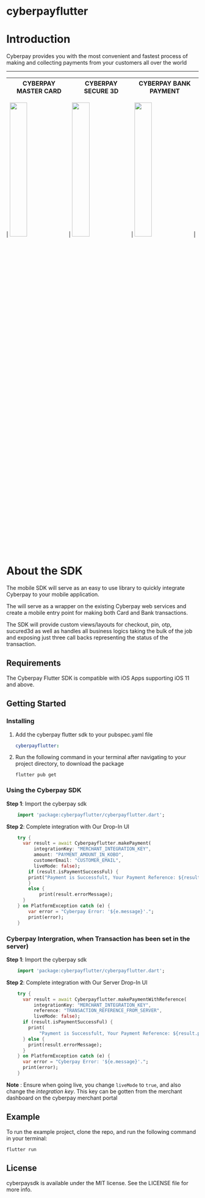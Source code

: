# cyberpayflutter

# Introduction

Cyberpay provides you with the most convenient and fastest process of making and collecting payments from your customers all over the world

---


|                     CYBERPAY MASTER CARD                           |                       CYBERPAY  SECURE 3D                             |                      CYBERPAY BANK PAYMENT                | 
| :----------------------------------------------------------------: | :-------------------------------------------------------------------: |  :------------------------------------------------------: |
| 
<img src="https://raw.githubusercontent.com/cyberspace-ltd/cyberpay-androidx/dev/cyberpaysdk/src/main/java/com/cyberspace/cyberpaysdk/utils/screenshot/screenrecord.gif" width="30%" />
 | 
<img src="https://raw.githubusercontent.com/cyberspace-ltd/cyberpay-androidx/dev/cyberpaysdk/src/main/java/com/cyberspace/cyberpaysdk/utils/screenshot/secure3dpayment.gif" width="30%" />
 |
<img src="https://raw.githubusercontent.com/cyberspace-ltd/cyberpay-androidx/dev/cyberpaysdk/src/main/java/com/cyberspace/cyberpaysdk/utils/screenshot/bankpayment.gif" width="30%" />
 |



# About the SDK

The mobile SDK will serve as an easy to use library to quickly integrate Cyberpay to your mobile application.

The will serve as a wrapper on the existing Cyberpay web services and create a mobile entry point for making both Card and Bank transactions.

The SDK will provide custom views/layouts for checkout, pin, otp, sucured3d as well as handles all business logics taking the bulk of the job and exposing just three call backs representing the status of the transaction.


## Requirements

The Cyberpay Flutter SDK is compatible with iOS Apps supporting iOS 11 and above.

## Getting Started

### Installing

1. Add the cyberpay flutter sdk to your pubspec.yaml file

   ```yaml
   cyberpayflutter:
   ```

2. Run the following command in your terminal after navigating to your project directory, to download the package

    ```shell
    flutter pub get
    ```

### Using the Cyberpay SDK

**Step 1**: Import the cyberpay sdk

```dart
    import 'package:cyberpayflutter/cyberpayflutter.dart';
```

**Step 2**: Complete integration with Our Drop-In UI

```dart
    try {
      var result = await Cyberpayflutter.makePayment(
          integrationKey: "MERCHANT_INTEGRATION_KEY",
          amount: "PAYMENT_AMOUNT_IN_KOBO",
          customerEmail: "CUSTOMER_EMAIL",
          liveMode: false);
        if (result.isPaymentSuccessFul) {
        print("Payment is Successfult, Your Payment Reference: ${result.paymentReference}");
        } 
        else {
            print(result.errorMessage);
      }
    } on PlatformException catch (e) {
        var error = "Cyberpay Error: '${e.message}'.";
        print(error);
    }
```

### Cyberpay Intergration, when Transaction has been set in the server)

**Step 1**: Import the cyberpay sdk

```dart
    import 'package:cyberpayflutter/cyberpayflutter.dart';
```

**Step 2**: Complete integration with Our Server Drop-In UI

```dart
    try {
      var result = await Cyberpayflutter.makePaymentWithReference(
          integrationKey: "MERCHANT_INTEGRATION_KEY",
          reference: "TRANSACTION_REFERENCE_FROM_SERVER",
          liveMode: false);
      if (result.isPaymentSuccessFul) {
        print(
            "Payment is Successfult, Your Payment Reference: ${result.paymentReference}");
      } else {
        print(result.errorMessage);
      }
    } on PlatformException catch (e) {
      var error = "Cyberpay Error: '${e.message}'.";
      print(error);
    }
```

**Note** : Ensure when going live, you change `liveMode` to `true`, and also change the _integration key_. This key can be gotten from the merchant dashboard on the cyberpay merchant portal

## Example

To run the example project, clone the repo, and run the following command in your terminal:
```shell
flutter run
```

## License

cyberpaysdk is available under the MIT license. See the LICENSE file for more info.

